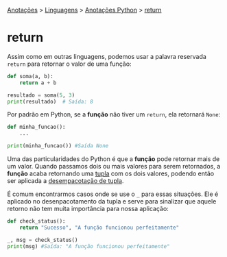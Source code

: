 <link rel="stylesheet" type="text/css" href="../../CSS/dark-theme.css">

[Anotações](../../) > [Linguagens](../Index.md) > [Anotações Python](./Index.md) > [return](./FunctionsReturn.md)

# return
Assim como em outras linguagens, podemos usar a palavra reservada `return` para retornar o valor de uma função:

```python
def soma(a, b):
    return a + b

resultado = soma(5, 3)
print(resultado)  # Saída: 8
```

Por padrão em Python, se a **função** não tiver um `return`, ela retornará `None`:

```python
def minha_funcao():
    ...

print(minha_funcao()) #Saída None
``` 

Uma das particularidades do Python é que a **função** pode retornar mais de um valor. Quando passamos dois ou mais valores para serem retornados, a **função** acaba retornando uma [tupla](./Tuple.md) com os dois valores, podendo então ser aplicada a [desempacotação de tupla](./UnpackTuple.md).

É comum encontrarmos casos onde se use o `_` para essas situações. Ele é aplicado no desenpacotamento da tupla e serve para sinalizar que aquele retorno não tem muita importância para nossa aplicação:

```python
def check_status():
    return "Sucesso", "A função funcionou perfeitamente"

_, msg = check_status()
print(msg) #Saída: "A função funcionou perfeitamente"
```